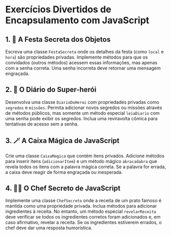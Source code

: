 # Exercícios Divertidos de Encapsulamento com JavaScript

## 1. 🎉 A Festa Secreta dos Objetos
Escreva uma classe `FestaSecreta` onde os detalhes da festa (como `local` e `hora`) são propriedades privadas. Implemente métodos para que os convidados (outros métodos) acessem essas informações, mas apenas com a senha correta. Uma senha incorreta deve retornar uma mensagem engraçada.

## 2. 🦸 O Diário do Super-herói
Desenvolva uma classe `DiarioDoHeroi` com propriedades privadas como `segredos` e `missões`. Permita adicionar novos segredos ou missões através de métodos públicos, mas somente um método especial `leiaDiario` com uma senha pode exibir os segredos. Inclua uma reviravolta cômica para tentativas de acesso sem a senha.

## 3. 🪄 A Caixa Mágica de JavaScript
Crie uma classe `CaixaMagica` que contém itens privados. Adicione métodos para inserir itens (`adicionarItem`) e um método mágico `abracadabra` que revela todos os itens com a palavra mágica correta. Se a palavra for errada, a caixa deve reagir de forma engraçada ou inesperada.

## 4. 👨‍🍳 O Chef Secreto de JavaScript
Implemente uma classe `ChefSecreto` onde a receita de um prato famoso é mantida como uma propriedade privada. Inclua métodos para adicionar ingredientes à receita. No entanto, um método especial `revelarReceita` deve verificar se todos os ingredientes corretos foram adicionados e, em caso afirmativo, revelar a receita. Se os ingredientes estiverem errados, o chef deve dar uma resposta humorística.
